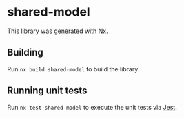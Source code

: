 # shared-model

This library was generated with [Nx](https://nx.dev).

## Building

Run `nx build shared-model` to build the library.

## Running unit tests

Run `nx test shared-model` to execute the unit tests via [Jest](https://jestjs.io).
